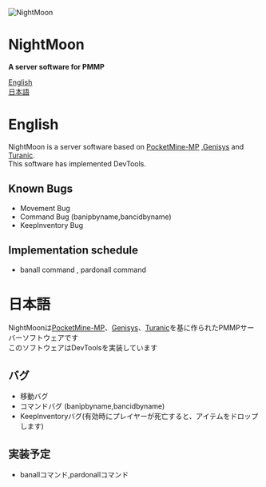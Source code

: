 ﻿![NightMoon](https://github.com/NightMoonTeam/NightMoon/blob/master/src/pocketmine/resources/logo.jpg)</br>

NightMoon
====================
__A server software for PMMP__

[English](#english)  
[日本語](#日本語)   

# English
NightMoon is a server software based on <a href="https://github.com/pmmp/PocketMine-MP" target="_blank">PocketMine-MP</a> ,<a href="https://github.com/iTXTech/Genisys" target="_blank">Genisys</a> and <a href="https://github.com/TuranicTeam/Turanic" target="_blank">Turanic</a>.<br>
This software has implemented DevTools.

Known Bugs
-------------
- Movement Bug
- Command Bug (banipbyname,bancidbyname)
- KeepInventory Bug

Implementation schedule
-------------
- banall command , pardonall command

# 日本語
NightMoonは<a href="https://github.com/pmmp/PocketMine-MP" target="_blank">PocketMine-MP</a>、<a href="https://github.com/iTXTech/Genisys" target="_blank">Genisys</a>、<a href="https://github.com/TuranicTeam/Turanic" target="_blank">Turanic</a>を基に作られたPMMPサーバーソフトウェアです<br>
このソフトウェアはDevToolsを実装しています

バグ
-------------
- 移動バグ
- コマンドバグ (banipbyname,bancidbyname)
- KeepInventoryバグ(有効時にプレイヤーが死亡すると、アイテムをドロップします)

実装予定
-------------
- banallコマンド,pardonallコマンド
